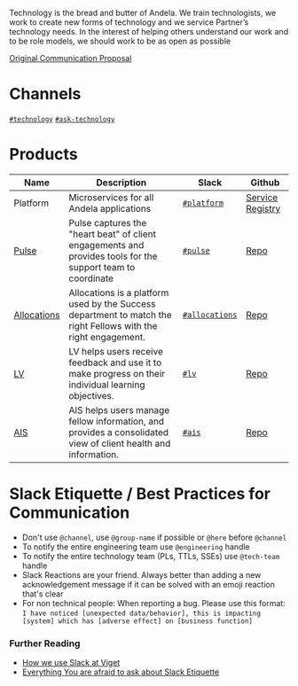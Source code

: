 Technology is the bread and butter of Andela. We train technologists, we work to create new forms of technology and we service Partner’s technology needs. In the interest of helping others understand our work and to be role models, we should work to be as open as possible

[Original Communication Proposal](https://docs.google.com/document/d/1EoX--kbBlFE5os688KJ4WhzmYwY7ALxnjRjsOHZKGK4/edit#)

# Channels

[`#technology`](https://andela.slack.com/messages/technology/)
[`#ask-technology`](https://andela.slack.com/messages/ask-technology)

# Products


| **Name**        | **Description**                       | **Slack** | **Github**                                                    |
|-----------------|---------------------------------------|----------------|-------------------------|
| Platform            | Microservices for all Andela applications        | [`#platform`](https://andela.slack.com/messages/platform/)       | [Service Registry](https://github.com/andela/engineering-playbook/wiki/Service-Registry) |
| [Pulse](https://pulse.andela.com/) | Pulse captures the "heart beat" of client engagements and provides tools for the support team to coordinate | [`#pulse`](https://andela.slack.com/messages/pulse/) | [Repo](https://github.com/andela/pulse) | 
| [Allocations](http://allocations.andela.com/login) |  Allocations is a platform used by the Success department to match the right Fellows with the right engagement. | [`#allocations`](https://andela.slack.com/messages/allocations/) | [Repo](https://github.com/andela/allocations) |
| [LV](http://lv.andela.com) |  LV helps users receive feedback and use it to make progress on their individual learning objectives. | [`#lv`](https://andela.slack.com/messages/lv/) | [Repo](https://github.com/andela/lv-prototype) |
| [AIS](http://ais.andela.com) |  AIS helps users manage fellow information, and provides a consolidated view of client health and information. | [`#ais`](https://andela.slack.com/messages/ais/) | [Repo](https://github.com/andela/fis) |


# Slack Etiquette / Best Practices for Communication

* Don't use `@channel`, use `@group-name` if possible or `@here` before `@channel`
* To notify the entire engineering team use `@engineering` handle
* To notify the entire technology team (PLs, TTLs, SSEs) use `@tech-team` handle
* Slack Reactions are your friend. Always better than adding a new acknowledgement message if it can be solved with an emoji reaction that's clear
* For non technical people: When reporting a bug. Please use this format: `I have noticed [unexpected data/behavior], this is impacting [system] which has [adverse effect] on [business function]`

### Further Reading

* [How we use Slack at Viget](https://www.viget.com/articles/how-we-use-slack)
* [Everything You are afraid to ask about Slack Etiquette](https://www.fastcompany.com/3054413/know-it-all/everything-you-are-afraid-to-ask-about-slack-etiquette)
